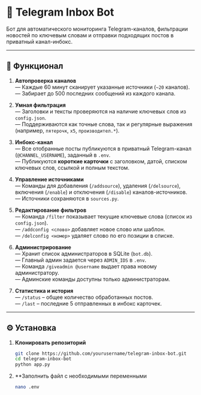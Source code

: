 # 📡 Telegram Inbox Bot

Бот для автоматического мониторинга Telegram-каналов, фильтрации новостей по ключевым словам и отправки подходящих постов в приватный канал-инбокс.

---

## 🚀 Функционал

1. **Автопроверка каналов**  
   — Каждые 60 минут сканирует указанные источники (`~20` каналов).  
   — Забирает до 500 последних сообщений из каждого канала.  

2. **Умная фильтрация**  
   — Заголовки и тексты проверяются на наличие ключевых слов из `config.json`.  
   — Поддерживаются как точные слова, так и регулярные выражения (например, `пятерочк`, `x5`, `производител.*`).  

3. **Инбокс-канал**  
   — Все отобранные посты публикуются в приватный Telegram-канал (`@CHANNEL_USERNAME`), заданный в `.env`.  
   — Публикуются **короткие карточки** с заголовком, датой, списком ключевых слов, ссылкой и полным текстом.  

4. **Управление источниками**  
   — Команды для добавления (`/addsource`), удаления (`/delsource`), включения (`/enable`) и отключения (`/disable`) каналов-источников.  
   — Источники сохраняются в `sources.py`.  

5. **Редактирование фильтров**  
   — Команда `/filter` показывает текущие ключевые слова (список из `config.json`).  
   — `/addconfig <слово>` добавляет новое слово или шаблон.  
   — `/delconfig <номер>` удаляет слово по его позиции в списке.  

6. **Администрирование**  
   — Хранит список администраторов в SQLite (`bot.db`).  
   — Главный админ задается через `ADMIN_IDS` в `.env`.  
   — Команда `/giveadmin @username` выдает права новому администратору.  
   — Админские команды доступны только администраторам.  

7. **Статистика и история**  
   — `/status` – общее количество обработанных постов.  
   — `/last` – последние 5 отправленных в инбокс карточек.  

---

## ⚙️ Установка


1. **Клонировать репозиторий**
   ```bash
   git clone https://github.com/yourusername/telegram-inbox-bot.git
   cd telegram-inbox-bot
   python app.py
2. **Заполнить файл с необходимыми переменными 
   ```bash
   nano .env
